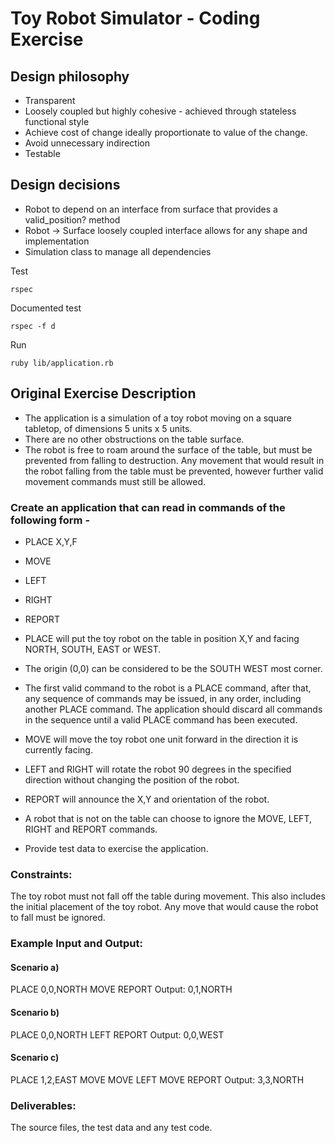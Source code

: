 # Toy Robot Simulator - Coding Exercise

## Design philosophy

* Transparent
* Loosely coupled but highly cohesive - achieved through stateless functional style
* Achieve cost of change ideally proportionate to value of the change.
* Avoid unnecessary indirection
* Testable

## Design decisions

* Robot to depend on an interface from surface that provides a valid_position? method
* Robot -> Surface loosely coupled interface allows for any shape and implementation
* Simulation class to manage all dependencies

Test
```shell
rspec  
```

Documented test
```shell
rspec -f d
```

Run
```shell
ruby lib/application.rb
```

## Original Exercise Description

* The application is a simulation of a toy robot moving on a square tabletop, of dimensions 5 units x 5 units.
* There are no other obstructions on the table surface.
* The robot is free to roam around the surface of the table, but must be prevented from falling to destruction. Any movement that would result in the robot falling from the table must be prevented, however further valid movement commands must still
be allowed.

### Create an application that can read in commands of the following form -
* PLACE X,Y,F
* MOVE
* LEFT
* RIGHT
* REPORT

* PLACE will put the toy robot on the table in position X,Y and facing NORTH, SOUTH, EAST or WEST.
* The origin (0,0) can be considered to be the SOUTH WEST most corner.
* The first valid command to the robot is a PLACE command, after that, any sequence of commands may be issued, in any order, including another PLACE command. The application should discard all commands in the sequence until a valid PLACE command has been executed.
* MOVE will move the toy robot one unit forward in the direction it is currently facing.
* LEFT and RIGHT will rotate the robot 90 degrees in the specified direction without changing the position of the robot.
* REPORT will announce the X,Y and orientation of the robot.
* A robot that is not on the table can choose to ignore the MOVE, LEFT, RIGHT and REPORT commands.
* Provide test data to exercise the application.


### Constraints:
The toy robot must not fall off the table during movement. This also includes the initial placement of the toy robot.
Any move that would cause the robot to fall must be ignored.

### Example Input and Output:
#### Scenario a)
PLACE 0,0,NORTH
MOVE
REPORT
Output: 0,1,NORTH

#### Scenario b)
PLACE 0,0,NORTH
LEFT
REPORT
Output: 0,0,WEST

#### Scenario c)
PLACE 1,2,EAST
MOVE
MOVE
LEFT
MOVE
REPORT
Output: 3,3,NORTH

### Deliverables:
The source files, the test data and any test code.
